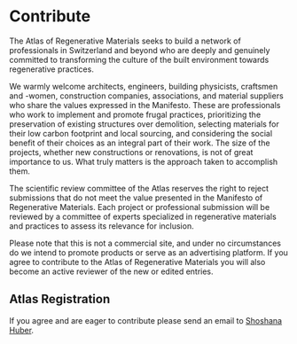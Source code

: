 # Contribute

The Atlas of Regenerative Materials seeks to build a network of professionals in Switzerland and beyond who are deeply and genuinely committed to transforming the culture of the built environment towards regenerative practices.

We warmly welcome architects, engineers, building physicists, craftsmen and -women, construction companies, associations, and material suppliers who share the values expressed in the Manifesto. These are professionals who work to implement and promote frugal practices, prioritizing the preservation of existing structures over demolition, selecting materials for their low carbon footprint and local sourcing, and considering the social benefit of their choices as an integral part of their work. The size of the projects, whether new constructions or renovations, is not of great importance to us. What truly matters is the approach taken to accomplish them.

The scientific review committee of the Atlas reserves the right to reject submissions that do not meet the value presented in the Manifesto of Regenerative Materials. Each project or professional submission will be reviewed by a committee of experts specialized in regenerative materials and practices to assess its relevance for inclusion.

Please note that this is not a commercial site, and under no circumstances do we intend to promote products or serve as an advertising platform.
If you agree to contribute to the Atlas of Regenerative Materials you will also become an active reviewer of the new or edited entries.

## Atlas Registration

If you agree and are eager to contribute please send an email to [Shoshana Huber](mailto:shhuber@ethz.ch).

